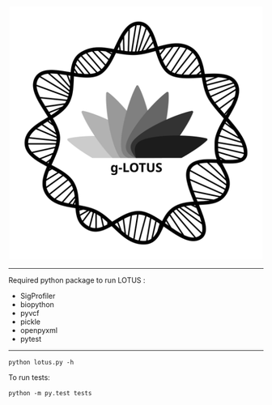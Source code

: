 
<p align="center">
  <img width="500" height="500" src="img/g-LOTUS.svg">
</p>

----

Required python package to run LOTUS :
  - SigProfiler
  - biopython
  - pyvcf
  - pickle
  - openpyxml
  - pytest
----

``` 
python lotus.py -h
```

To run tests:

``` 
python -m py.test tests
```
